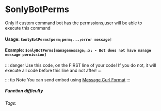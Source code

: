 # $onlyBotPerms
Only if custom command bot has the permssions,user will be able to execute this command

#### Usage: `$onlyBotPerms[perm;perm;...;error message]`

#### Example: `$onlyBotPerms[managemessage;:x: - Bot does not have manage message permission]`

::: danger
Use this code, on the FIRST line of your code! If you do not, it will execute all code before this line and not after!
:::

::: tip Note
You can send embed using [Message Curl Format](../../CodeReferences/ref.message_curl_format.md)
:::

##### Function difficulty <Badge type="warning" text="Medium" vertical="middle" /> 
###### Tags: <Badge type="tip" text="Only If" vertical="middle" /> <Badge type="tip" text="perms restrictions" vertical="middle" /> <Badge type="tip" text="Only Execute if" vertical="middle" />
